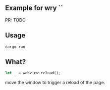 ## Example for wry ``

PR: TODO

## Usage

```
cargo run
```

## What?

```rs
let _ = webview.reload();
```

move the window to trigger a reload of the page.

